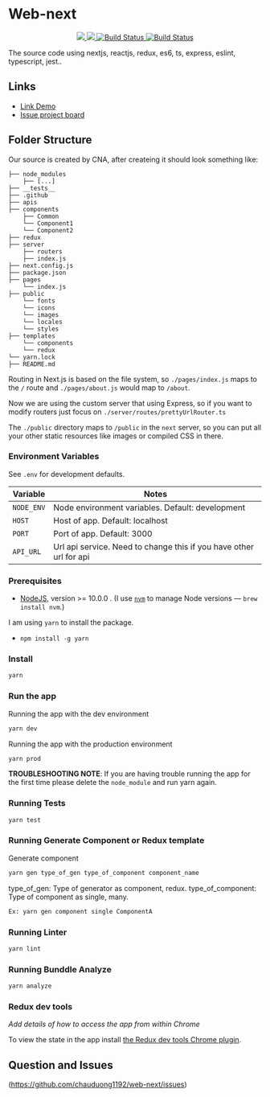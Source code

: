# Web-next

<div align="center">
  <a href="https://codeclimate.com/github/chauduong1192/web-next/maintainability">
    <img src="https://api.codeclimate.com/v1/badges/f84fe0e7cf5adaf536a5/maintainability" />
  </a>
  <a href="https://codecov.io/gh/chauduong1192/web-next">
    <img src="https://codecov.io/gh/chauduong1192/web-next/branch/master/graph/badge.svg" />
  </a>
  <a href="https://github.com/chauduong1192/web-next/runs/765177210?check_suite_focus=true">
    <img src="https://github.com/chauduong1192/web-next/workflows/CI/badge.svg" alt="Build Status" />
  </a>
  <a href="https://github.com/styled-components/styled-components">
    <img src="https://img.shields.io/badge/style-%F0%9F%92%85%20styled--components-orange.svg?colorB=daa357&colorA=db748e" alt="Build Status" />
  </a>
</div>

The source code using nextjs, reactjs, redux, es6, ts, express, eslint, typescript, jest..

## Links

- [Link Demo](https://web-next.herokuapp.com/)
- [Issue project board](https://trello.com/b/loEbAQ1g/web-next)

## Folder Structure

Our source is created by CNA, after createing it should look something like:

```
├── node_modules
    ├── [...]
├── __tests__
├── .github
├── apis
├── components
    ├── Common
    └── Component1
    └── Component2
├── redux
├── server
    ├── routers
    ├── index.js
├── next.config.js
├── package.json
├── pages
    └── index.js
├── public
    └── fonts
    └── icons
    └── images
    └── locales
    └── styles
├── templates
    └── components
    └── redux
└── yarn.lock
├── README.md
```

Routing in Next.js is based on the file system, so `./pages/index.js` maps to the `/` route and
`./pages/about.js` would map to `/about`.

Now we are using the custom server that using Express, so if you want to modify routers just focus on `./server/routes/prettyUrlRouter.ts`

The `./public` directory maps to `/public` in the `next` server, so you can put all your
other static resources like images or compiled CSS in there.

### Environment Variables

See `.env` for development defaults.

| Variable   | Notes                                                              |
| ---------- | ------------------------------------------------------------------ |
| `NODE_ENV` | Node environment variables. Default: development                   |
| `HOST`     | Host of app. Default: localhost                                    |
| `PORT`     | Port of app. Default: 3000                                         |
| `API_URL`  | Url api service. Need to change this if you have other url for api |

### Prerequisites

- [NodeJS](htps://nodejs.org), version >= 10.0.0 . (I use [`nvm`](https://github.com/creationix/nvm) to manage Node versions — `brew install nvm`.)

I am using `yarn` to install the package.

- `npm install -g yarn`

### Install

```sh
yarn
```

### Run the app

Running the app with the dev environment

```sh
yarn dev
```

Running the app with the production environment

```sh
yarn prod
```

**TROUBLESHOOTING NOTE**: If you are having trouble running the app for the first time please delete the `node_module` and run yarn again.

### Running Tests

```sh
yarn test
```

### Running Generate Component or Redux template

Generate component

```sh
yarn gen type_of_gen type_of_component component_name
```

type_of_gen: Type of generator as component, redux.
type_of_component: Type of component as single, many.

```sh
Ex: yarn gen component single ComponentA
```

### Running Linter

```sh
yarn lint
```

### Running Bunddle Analyze

```sh
yarn analyze
```

### Redux dev tools

_Add details of how to access the app from within Chrome_

To view the state in the app install [the Redux dev tools Chrome plugin](https://chrome.google.com/webstore/detail/remotedev/faicmgpfiaijcedapokpbdejaodbelph/related).

## Question and Issues

(https://github.com/chauduong1192/web-next/issues)
